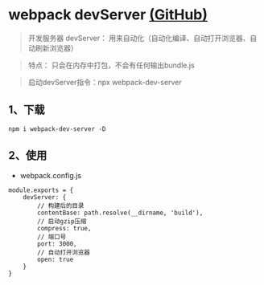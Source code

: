 # webpack devServer [(GitHub)](https://github.com/GYQ-LQ/webpack-actual/tree/master/06-devServer)

> 开发服务器 devServer： 用来自动化（自动化编译、自动打开浏览器、自动刷新浏览器）

> 特点： 只会在内存中打包，不会有任何输出bundle.js

> 启动devServer指令：npx webpack-dev-server

## 1、下载
```
npm i webpack-dev-server -D
``` 
## 2、使用
- webpack.config.js
``` 
module.exports = { 
    devServer: {
        // 构建后的目录
        contentBase: path.resolve(__dirname, 'build'),
        // 启动gzip压缩
        compress: true,
        // 端口号
        port: 3000,
        // 自动打开浏览器
        open: true
    }
}
```
